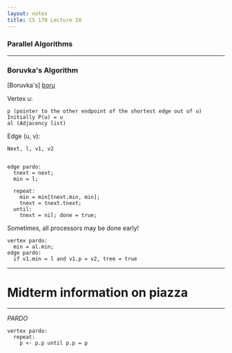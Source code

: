 ```yaml
---
layout: notes
title: CS 170 Lecture 10
---
```


### Parallel Algorithms

- - -

### Boruvka's Algorithm
[Boruvka's] [boru]

Vertex u:     

    p (pointer to the other endpoint of the shortest edge out of u) 
    Initially P(u) = u
    al (Adjacency list)

Edge (u, v):  

    Next, l, v1, v2


    edge pardo:
      tnext = next;
      min = l;

      repeat:
        min = min[tnext.min, min];
        tnext = tnext.tnext;
      until:
        tnext = nil; done = true;

Sometimes, all processors may be done early!

    vertex pardo:
      min = al.min;
    edge pardo:
      if v1.min = l and v1.p = v2, tree = true

- - -
# Midterm information on piazza
- - -
_PARDO_

    vertex pardo:
      repeat:
        p <- p.p until p.p = p




[boru]: http://en.wikipedia.org/wiki/Bor%C5%AFvka's_algorithm
